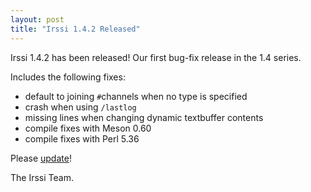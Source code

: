 ```yaml
---
layout: post
title: "Irssi 1.4.2 Released"
---
```


Irssi 1.4.2 has been released! Our first bug-fix release in the 1.4 series.

Includes the following fixes:

- default to joining `#`channels when no type is specified
- crash when using `/lastlog`
- missing lines when changing dynamic textbuffer contents
- compile fixes with Meson 0.60 
- compile fixes with Perl 5.36

Please [update](/download)!

The Irssi Team.
